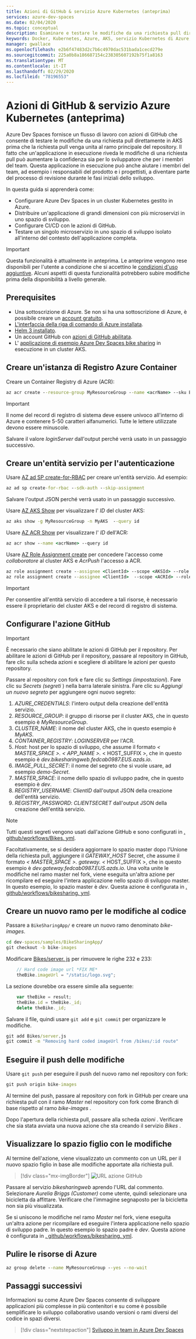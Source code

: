 ```yaml
---
title: Azioni di GitHub & servizio Azure Kubernetes (anteprima)
services: azure-dev-spaces
ms.date: 02/04/2020
ms.topic: conceptual
description: Esaminare e testare le modifiche da una richiesta pull direttamente nel servizio Azure Kubernetes usando le azioni di GitHub e Azure Dev Spaces
keywords: Docker, Kubernetes, Azure, AKS, servizio Kubernetes di Azure, contenitori, azioni di GitHub, Helm, mesh dei servizi, routing mesh del servizio, kubectl, K8S
manager: gwallace
ms.openlocfilehash: e2b6f47483d2c7b6c4970dac531bada1cecd279e
ms.sourcegitcommit: 225a0b8a186687154c238305607192b75f1a8163
ms.translationtype: MT
ms.contentlocale: it-IT
ms.lasthandoff: 02/29/2020
ms.locfileid: "78196553"
---
```

# <a name="github-actions--azure-kubernetes-service-preview"></a>Azioni di GitHub & servizio Azure Kubernetes (anteprima)

Azure Dev Spaces fornisce un flusso di lavoro con azioni di GitHub che consente di testare le modifiche da una richiesta pull direttamente in AKS prima che la richiesta pull venga unita al ramo principale del repository. Il fatto che un'applicazione in esecuzione riveda le modifiche di una richiesta pull può aumentare la confidenza sia per lo sviluppatore che per i membri del team. Questa applicazione in esecuzione può anche aiutare i membri del team, ad esempio i responsabili del prodotto e i progettisti, a diventare parte del processo di revisione durante le fasi iniziali dello sviluppo.

In questa guida si apprenderà come:

* Configurare Azure Dev Spaces in un cluster Kubernetes gestito in Azure.
* Distribuire un'applicazione di grandi dimensioni con più microservizi in uno spazio di sviluppo.
* Configurare CI/CD con le azioni di GitHub.
* Testare un singolo microservizio in uno spazio di sviluppo isolato all'interno del contesto dell'applicazione completa.

> [!IMPORTANT]
> Questa funzionalità è attualmente in anteprima. Le anteprime vengono rese disponibili per l'utente a condizione che si accettino le [condizioni d'uso aggiuntive](https://azure.microsoft.com/support/legal/preview-supplemental-terms/). Alcuni aspetti di questa funzionalità potrebbero subire modifiche prima della disponibilità a livello generale.

## <a name="prerequisites"></a>Prerequisites

* Una sottoscrizione di Azure. Se non si ha una sottoscrizione di Azure, è possibile creare un [account gratuito](https://azure.microsoft.com/free).
* [L'interfaccia della riga di comando di Azure installata][azure-cli-installed].
* [Helm 3 installato][helm-installed].
* Un account GitHub con [azioni di GitHub abilitata][github-actions-beta-signup].
* L' [applicazione di esempio Azure Dev Spaces bike sharing](https://github.com/Azure/dev-spaces/tree/master/samples/BikeSharingApp/README.md) in esecuzione in un cluster AKS.

## <a name="create-an-azure-container-registry"></a>Creare un'istanza di Registro Azure Container

Creare un Container Registry di Azure (ACR):

```cmd
az acr create --resource-group MyResourceGroup --name <acrName> --sku Basic
```

> [!IMPORTANT]
> Il nome del record di registro di sistema deve essere univoco all'interno di Azure e contenere 5-50 caratteri alfanumerici. Tutte le lettere utilizzate devono essere minuscole.

Salvare il valore *loginServer* dall'output perché verrà usato in un passaggio successivo.

## <a name="create-a-service-principal-for-authentication"></a>Creare un'entità servizio per l'autenticazione

Usare [AZ ad SP create-for-RBAC][az-ad-sp-create-for-rbac] per creare un'entità servizio. Ad esempio:

```cmd
az ad sp create-for-rbac --sdk-auth --skip-assignment
```

Salvare l'output JSON perché verrà usato in un passaggio successivo.

Usare [AZ AKS Show][az-aks-show] per visualizzare l' *ID* del cluster AKS:

```cmd
az aks show -g MyResourceGroup -n MyAKS  --query id
```

Usare [AZ ACR Show][az-acr-show] per visualizzare l' *ID* dell'ACR:

```cmd
az acr show --name <acrName> --query id
```

Usare [AZ Role Assignment create][az-role-assignment-create] per concedere l'accesso come *collaboratore* al cluster AKS e *AcrPush* l'accesso a ACR.

```cmd
az role assignment create --assignee <ClientId> --scope <AKSId> --role Contributor
az role assignment create --assignee <ClientId>  --scope <ACRId> --role AcrPush
```

> [!IMPORTANT]
> Per consentire all'entità servizio di accedere a tali risorse, è necessario essere il proprietario del cluster AKS e del record di registro di sistema.

## <a name="configure-your-github-action"></a>Configurare l'azione GitHub

> [!IMPORTANT]
> È necessario che siano abilitate le azioni di GitHub per il repository. Per abilitare le azioni di GitHub per il repository, passare al repository in GitHub, fare clic sulla scheda azioni e scegliere di abilitare le azioni per questo repository.

Passare al repository con fork e fare clic su *Settings (impostazioni*). Fare clic su *Secrets (segreti* ) nella barra laterale sinistra. Fare clic su *Aggiungi un nuovo segreto* per aggiungere ogni nuovo segreto:

1. *AZURE_CREDENTIALS*: l'intero output della creazione dell'entità servizio.
1. *RESOURCE_GROUP*: il gruppo di risorse per il cluster AKS, che in questo esempio è *MyResourceGroup*.
1. *CLUSTER_NAME*: il nome del cluster AKS, che in questo esempio è *MyAKS*.
1. *CONTAINER_REGISTRY*: *LOGINSERVER* per l'ACR.
1. *Host*: host per lo spazio di sviluppo, che assume il formato *< MASTER_SPACE >. < APP_NAME >.* < HOST_SUFFIX >, che in questo esempio è *dev.bikesharingweb.fedcab0987.EUS.azds.io*.
1. *IMAGE_PULL_SECRET*: il nome del segreto che si vuole usare, ad esempio *demo-Secret*.
1. *MASTER_SPACE*: il nome dello spazio di sviluppo padre, che in questo esempio è *dev*.
1. *REGISTRY_USERNAME*: *ClientID* dall'output JSON della creazione dell'entità servizio.
1. *REGISTRY_PASSWORD*: *CLIENTSECRET* dall'output JSON della creazione dell'entità servizio.

> [!NOTE]
> Tutti questi segreti vengono usati dall'azione GitHub e sono configurati in [. github/workflows/Bikes. yml][github-action-yaml].

Facoltativamente, se si desidera aggiornare lo spazio master dopo l'Unione della richiesta pull, aggiungere il *GATEWAY_HOST* Secret, che assume il formato *< MASTER_SPACE >. gateway. <* HOST_SUFFIX >, che in questo esempio è *dev.gateway.fedcab0987.EUS.azds.io*. Una volta unite le modifiche nel ramo master nel fork, viene eseguita un'altra azione per ricompilare ed eseguire l'intera applicazione nello spazio di sviluppo master. In questo esempio, lo spazio master è *dev*. Questa azione è configurata in [. github/workflows/bikesharing. yml][github-action-bikesharing-yaml].

## <a name="create-a-new-branch-for-code-changes"></a>Creare un nuovo ramo per le modifiche al codice

Passare a `BikeSharingApp/` e creare un nuovo ramo denominato *bike-images*.

```cmd
cd dev-spaces/samples/BikeSharingApp/
git checkout -b bike-images
```

Modificare [Bikes/server. js][bikes-server-js] per rimuovere le righe 232 e 233:

```javascript
    // Hard code image url *FIX ME*
    theBike.imageUrl = "/static/logo.svg";
```

La sezione dovrebbe ora essere simile alla seguente:

```javascript
    var theBike = result;
    theBike.id = theBike._id;
    delete theBike._id;
```

Salvare il file, quindi usare `git add` e `git commit` per organizzare le modifiche.

```cmd
git add Bikes/server.js 
git commit -m "Removing hard coded imageUrl from /bikes/:id route"
```

## <a name="push-your-changes"></a>Eseguire il push delle modifiche

Usare `git push` per eseguire il push del nuovo ramo nel repository con fork:

```cmd
git push origin bike-images
```

Al termine del push, passare al repository con fork in GitHub per creare una richiesta pull con il ramo *Master* nel repository con fork come Branch di base rispetto al ramo *bike-images* .

Dopo l'apertura della richiesta pull, passare alla scheda *azioni* . Verificare che sia stata avviata una nuova azione che sta creando il servizio *Bikes* .

## <a name="view-the-child-space-with-your-changes"></a>Visualizzare lo spazio figlio con le modifiche

Al termine dell'azione, viene visualizzato un commento con un URL per il nuovo spazio figlio in base alle modifiche apportate alla richiesta pull.

> [!div class="mx-imgBorder"]
> ![URL azione GitHub](../media/github-actions/github-action-url.png)

Passare al servizio *bikesharingweb* aprendo l'URL dal commento. Selezionare *Aurelia Briggs (Customer)* come utente, quindi selezionare una bicicletta da affittare. Verificare che l'immagine segnaposto per la bicicletta non sia più visualizzata.

Se si uniscono le modifiche nel ramo *Master* nel fork, viene eseguita un'altra azione per ricompilare ed eseguire l'intera applicazione nello spazio di sviluppo padre. In questo esempio lo spazio padre è *dev*. Questa azione è configurata in [. github/workflows/bikesharing. yml][github-action-bikesharing-yaml].

## <a name="clean-up-your-azure-resources"></a>Pulire le risorse di Azure

```cmd
az group delete --name MyResourceGroup --yes --no-wait
```

## <a name="next-steps"></a>Passaggi successivi

Informazioni su come Azure Dev Spaces consente di sviluppare applicazioni più complesse in più contenitori e su come è possibile semplificare lo sviluppo collaborativo usando versioni o rami diversi del codice in spazi diversi.

> [!div class="nextstepaction"]
> [Sviluppo in team in Azure Dev Spaces][team-quickstart]

[azure-cli-installed]: /cli/azure/install-azure-cli?view=azure-cli-latest
[az-ad-sp-create-for-rbac]: /cli/azure/ad/sp#az-ad-sp-create-for-rbac
[az-acr-show]: /cli/azure/acr#az-acr-show
[az-aks-show]: /cli/azure/aks?view=azure-cli-latest#az-aks-show
[az-role-assignment-create]: /cli/azure/role/assignment#az-role-assignment-create
[bikes-server-js]: https://github.com/Azure/dev-spaces/blob/master/samples/BikeSharingApp/Bikes/server.js#L232-L233
[bike-sharing-gh]: https://github.com/Azure/dev-spaces/
[bike-sharing-values-yaml]: https://github.com/Azure/dev-spaces/blob/master/samples/BikeSharingApp/charts/values.yaml
[github-actions-beta-signup]: https://github.com/features/actions
[github-action-yaml]: https://github.com/Azure/dev-spaces/blob/master/.github/workflows/bikes.yml
[github-action-bikesharing-yaml]: https://github.com/Azure/dev-spaces/blob/master/.github/workflows/bikesharing.yml
[helm-installed]: https://helm.sh/docs/intro/install/
[supported-regions]: https://azure.microsoft.com/global-infrastructure/services/?products=kubernetes-service
[sp-acr]: ../../container-registry/container-registry-auth-service-principal.md
[sp-aks]: ../../aks/kubernetes-service-principal.md
[team-quickstart]: ../quickstart-team-development.md
